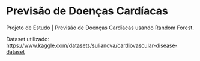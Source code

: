 # Previsão de Doenças Cardíacas
Projeto de Estudo | Previsão de Doenças Cardíacas usando Random Forest.

Dataset utilizado: https://www.kaggle.com/datasets/sulianova/cardiovascular-disease-dataset
